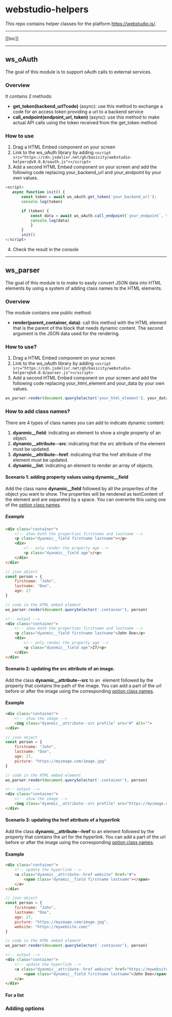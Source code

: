# webstudio-helpers
This repo contains helper classes for the platform https://webstudio.is/.
***
[[toc]]
***
## ws_oAuth
The goal of this module is to support oAuth calls to external services.
### Overview
It contains 2 methods:
* __get_token(backend_url?code)__ (async): use this method to exchange a code for an access token providing a url to a backend service
* __call_endpoint(endpoint_url, token)__ (async): use this method to make actual API calls using the token received from the get_token method.
### How to use
1. Drag a HTML Embed component on your screen
2. Link to the ws_oAuth library by adding `<script src="https://cdn.jsdelivr.net/gh/basicity/webstudio-helpers@v0.0.8/oauth.js"></script>`
3. Add a second HTML Embed component on your screen and add the following code replacing your_backend_url and your_endpoint by your own values.
 ```javascript
<script>
    async function init() {
        const token = await ws_oAuth.get_token('your_backend_url');
        console.log(token)

        if (token) {
            const data = await ws_oAuth.call_endpoint(`your_endpoint`, token.access_token);
            console.log(data)
            }
        }
        init()
</script>
```
4. Check the result in the console
***
## ws_parser
The goal of this module is to make to easily convert JSON data into HTML elements by using a system of adding class names to the HTML elements.
### Overview
The module contains one public method:
* __render(parent_container, data)__: call this method with the HTML element that is the parent of the block that needs dynamic content. The second argument is the JSON data used for the rendering.
### How to use?
1. Drag a HTML Embed component on your screen
2. Link to the ws_oAuth library by adding `<script src="https://cdn.jsdelivr.net/gh/basicity/webstudio-helpers@v0.0.8/parser.js"></script>`
3. Add a second HTML Embed component on your screen and add the following code replacing your_html_element and your_data by your own values.
```javascript
ws_parser.render(document.querySelector('your_html_element'), your_data)
```
### How to add class names?
There are 4 types of class names you can add to indicate dynamic content:
1. **dyanmic__field**: indicating an element to show a single property of an object.
2. **dynamic__attribute--src**: indicating that the src attribute of the element must be updated.
3. **dynamic__attribute--href**: indicating that the href attribute of the element must be updated.
4. **dynamic__list**: indicating an element to render an array of objects.
#### Scenario 1: adding property values using dynamic__field
Add the class  name **dynamic__field** followed by all the properties of the object you want to show. The properties will be rendered as textContent of the element and are separeted by a space. You can overwrite this using one of the [option class names](#adding-options).
##### Example
```html
<div class="container">
    <!-- show both the properties firstname and lastname -->
    <p class="dyanmic__field firstname lastname"></p>
    <div>
        <!-- only render the property age -->
        <p class="dyanmic__field age">/<p>
    </div>
</div>
```

```javascript
// json object
const person = {
    firstname: "John",
    lastname: "Doe",
    age: 27
}
```

```javascript
// code in the HTML embed element
ws_parser.render(document.querySelector('.container'), person)
```

```html
<!-- output -->
<div class="container">
    <!-- show both the properties firstname and lastname -->
    <p class="dyanmic__field firstname lastname">John Doe</p>
    <div>
        <!-- only render the property age -->
        <p class="dyanmic__field age">27/<p>
    </div>
</div>
```
#### Scenario 2: updating the src attribute of an image.
Add the class **dynamic__attribute--src** to an <img> element followed by the property that contains the path of the image. You can add a part of the url before or after the image using the corresponding [option class names](#adding-options).
#### Example
```html
<div class="container">
    <!-- show the image -->
    <img class="dyanmic__attribute--src profile" src="#" alt="">
</div>
```

```javascript
// json object
const person = {
    firstname: "John",
    lastname: "Doe",
    age: 27,
    picture: "https://myimage.com/image.jpg"
}
```

```javascript
// code in the HTML embed element
ws_parser.render(document.querySelector('.container'), person)
```

```html
<!-- output -->
<div class="container">
    <!-- show the image -->
    <img class="dyanmic__attribute--src profile" src="https://myimage.com/image.jpg" alt="">
</div>
```
#### Scenario 3: updating the href attribute of a hyperlink
Add the class **dynamic__attribute--href** to an <a> element followed by the property that contains the url for the hyperlink. You can add a part of the url before or after the image using the corresponding [option class names](#adding-options).
#### Example
```html
<div class="container">
    <!-- update the hyperlink -->
    <a class="dyanmic__attribute--href website" href="#">
        <span class="dynamic__field firstname lastname"></span>
    </a>
</div>
```

```javascript
// json object
const person = {
    firstname: "John",
    lastname: "Doe",
    age: 27,
    picture: "https://myimage.com/image.jpg",
    website: "https://mywebsite.com/"
}
```

```javascript
// code in the HTML embed element
ws_parser.render(document.querySelector('.container'), person)
```

```html
<!-- output -->
<div class="container">
    <!-- update the hyperlink -->
    <a class="dyanmic__attribute--href website" href="https://mywebsite.com">
        <span class="dynamic__field firstname lastname">John Doe</span>
    </a>
</div>
```
#### For a list

### Adding options